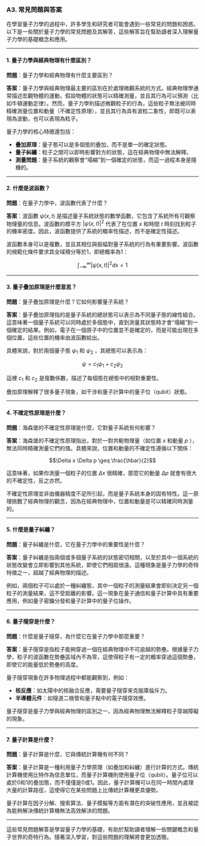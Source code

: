 ### **A3. 常見問題與答案**

在學習量子力學的過程中，許多學生和研究者可能會遇到一些常見的問題和困惑。以下是一些關於量子力學的常見問題及其解答，這些解答旨在幫助讀者深入理解量子力學的基礎概念和應用。

---

#### **1. 量子力學與經典物理有什麼區別？**

**問題**：量子力學和經典物理有什麼主要區別？

**答案**：量子力學與經典物理最主要的區別在於處理微觀系統的方式。經典物理學通常描述宏觀物體的運動，假設物體的狀態可以精確測量，並且其行為可以預測（比如牛頓運動定律）。然而，量子力學則描述微觀粒子的行為，這些粒子無法被同時精確測量位置和動量（不確定性原理），並且其行為具有波粒二象性，即既可以表現為波動，也可以表現為粒子。

量子力學的核心特徵還包括：
- **疊加原理**：量子態可以是多個態的疊加，而不是單一的確定狀態。
- **量子糾纏**：粒子之間可以即時影響對方的狀態，這在經典物理中無法解釋。
- **測量問題**：量子系統的觀察會“塌縮”到一個確定的狀態，而這一過程本身是隨機的。

---

#### **2. 什麼是波函數？**

**問題**：在量子力學中，波函數代表了什麼？

**答案**：波函數  $`\psi(x,t)`$  是描述量子系統狀態的數學函數，它包含了系統所有可觀察物理量的信息。波函數的模平方  $`|\psi(x,t)|^2`$  代表了在位置  $`x`$  和時間  $`t`$  時刻找到粒子的機率密度。因此，波函數提供了系統的概率性描述，而不是確定性描述。

波函數本身可以是複數，並且其相位與振幅對量子系統的行為有重要影響。波函數的規範化條件要求其全域積分等於1，即總概率為1：


```math
\int_{-\infty}^{\infty} |\psi(x,t)|^2 dx = 1
```


---

#### **3. 量子疊加原理是什麼意思？**

**問題**：量子疊加原理是什麼？它如何影響量子系統？

**答案**：量子疊加原理指的是量子系統的總狀態可以表示為不同量子態的線性組合。這意味著一個量子系統可以同時處於多個態中，直到測量其狀態時才會“塌縮”到一個確定的結果。例如，電子在一個原子中的位置並不是確定的，而是可能出現在多個位置，這些位置的機率由波函數給出。

具體來說，對於兩個量子態  $`\psi_1`$  和  $`\psi_2`$ ，其總態可以表示為：


```math
\psi = c_1 \psi_1 + c_2 \psi_2
```


這裡  $`c_1`$  和  $`c_2`$  是復數係數，描述了每個態在總態中的相對重要性。

疊加原理解釋了很多量子現象，如干涉和量子計算中的量子位（qubit）狀態。

---

#### **4. 不確定性原理是什麼？**

**問題**：海森堡的不確定性原理是什麼，它對量子系統有何影響？

**答案**：海森堡的不確定性原理指出，對於一對共軛物理量（如位置  $`x`$  和動量  $`p`$ ），無法同時精確測量它們的值。具體來說，位置和動量的不確定性遵循以下關係：


```math
\Delta x \Delta p \geq \frac{\hbar}{2}
```


這意味著，如果你測量一個粒子的位置  $`\Delta x`$  很精確，那麼它的動量  $`\Delta p`$  就會有很大的不確定性，反之亦然。

不確定性原理並非由儀器精度不足所引起，而是量子系統本身的固有特性。這一原理挑戰了經典物理的觀念，因為在經典物理中，位置和動量是可以精確同時測量的。

---

#### **5. 什麼是量子糾纏？**

**問題**：量子糾纏是什麼，它在量子力學中的重要性是什麼？

**答案**：量子糾纏是指兩個或多個量子系統的狀態密切相關，以至於其中一個系統的狀態改變會立即影響到其他系統，即使它們相距很遠。這種現象是量子力學的奇特特徵之一，超越了經典物理的描述。

例如，兩個粒子可以處於一種糾纏態，其中一個粒子的測量結果會即刻決定另一個粒子的測量結果，這不受距離的影響。這一現象在量子通信和量子計算中具有重要應用，例如量子密鑰分發和量子計算中的量子位操作。

---

#### **6. 量子隧穿是什麼？**

**問題**：什麼是量子隧穿，為什麼它在量子力學中那麼重要？

**答案**：量子隧穿是指粒子能夠穿過一個在經典物理中不可逾越的勢壘。根據量子力學，粒子的波函數在勢壘區域內不為零，這使得粒子有一定的概率穿過這個勢壘，即使它的能量低於勢壘的高度。

量子隧穿現象在許多物理過程中都能觀察到，例如：
- **核反應**：如太陽中的核融合反應，需要量子隧穿來克服庫倫斥力。
- **半導體元件**：如隧道二極管和量子點中的電子隧穿效應。

量子隧穿是量子力學與經典物理的區別之一，因為經典物理無法解釋粒子穿越障礙的現象。

---

#### **7. 量子計算是什麼？**

**問題**：量子計算是什麼，它與傳統計算機有何不同？

**答案**：量子計算是一種利用量子力學原理（如疊加和糾纏）進行計算的方式。傳統計算機使用比特作為信息單位，而量子計算機則使用量子位（qubit）。量子位可以處於0和1的疊加態，而不僅僅是0或1。因此，量子計算機可以在同一時間內處理大量的計算路徑，這使得它在某些問題上比傳統計算機更具優勢。

量子計算在因子分解、搜索算法、量子模擬等方面有潛在的突破性應用，並且被認為能夠解決傳統計算機無法高效解決的問題。

---

這些常見問題解答是學習量子力學的基礎，有助於幫助讀者理解一些關鍵概念和量子世界的奇特行為。隨著深入學習，對這些問題的理解將會更加透徹。